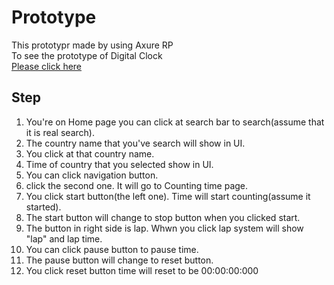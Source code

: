 # Prototype
This prototypr made by using Axure RP </br>
To see the prototype of Digital Clock </br>
[Please click here](http://127.0.0.1:32767/start.html#p=home&g=1)

## Step 
1.  You're on Home page you can click at search bar to search(assume that it is real search). </br>
2.  The country name that you've search will show in UI. </br>
3.  You click at that country name. </br>
4.  Time of country that you selected show in UI. </br>
5.  You can click navigation button. </br>
6.  click the second one. It will go to Counting time page. </br> 
7.  You click start button(the left one). Time will start counting(assume it started). </br>
8.  The start button will change to stop button when you clicked start.
9.  The button in right side is lap. Whwn you click lap system will show "lap" and lap time. </br>
10. You can click pause button to pause time. </br>
11. The pause button will change to reset button. </br>
12. You click reset button time will reset to be 00:00:00:000 </br> 